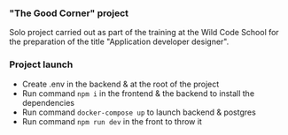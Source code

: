 ### "The Good Corner" project

Solo project carried out as part of the training at the Wild Code School for the preparation of the title "Application developer designer".

### Project launch

- Create .env in the backend & at the root of the project
- Run command `npm i` in the frontend & the backend to install the dependencies
- Run command `docker-compose up` to launch backend & postgres
- Run command `npm run dev` in the front to throw it

